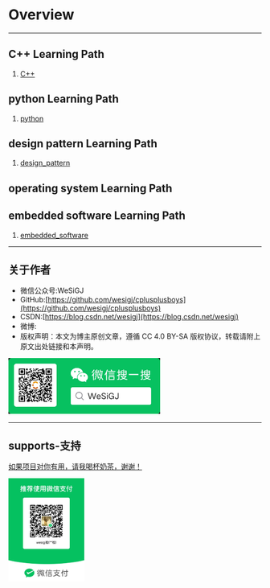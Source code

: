 # Overview

---

## C++ Learning Path

1. [C++](./C++/README.md)

## python Learning Path

1. [python](./python/README.md)

## design pattern Learning Path

1. [design_pattern](./design_pattern/README.md)

## operating system Learning Path

## embedded software Learning Path

1. [embedded_software](./embedded_software/README.md)

---

## 关于作者

- 微信公众号:WeSiGJ
- GitHub:[https://github.com/wesigj/cplusplusboys](https://github.com/wesigj/cplusplusboys)
- CSDN:[https://blog.csdn.net/wesigj](https://blog.csdn.net/wesigj)
- 微博:
- 版权声明：本文为博主原创文章，遵循 CC 4.0 BY-SA 版权协议，转载请附上原文出处链接和本声明。

<img src=/./img/wechat.jpg width=60% />

---

## supports-支持

[如果项目对你有用，请我喝杯奶茶，谢谢！](/./img/wechat_supports.jpg)

<img src=/./img/wechat_supports.jpg width=30% />
